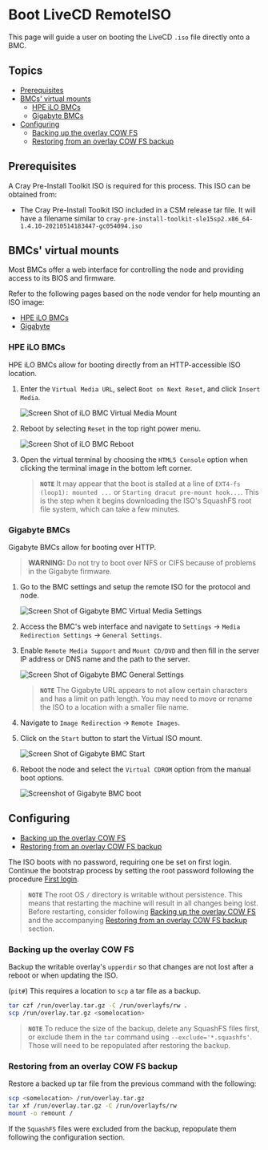 # Boot LiveCD RemoteISO

This page will guide a user on booting the LiveCD `.iso` file directly onto a BMC.

## Topics

- [Prerequisites](#prerequisites)
- [BMCs' virtual mounts](#bmcs-virtual-mounts)
  - [HPE iLO BMCs](#hpe-ilo-bmcs)
  - [Gigabyte BMCs](#gigabyte-bmcs)
- [Configuring](#configuring)
  - [Backing up the overlay COW FS](#backing-up-the-overlay-cow-fs)
  - [Restoring from an overlay COW FS backup](#restoring-from-an-overlay-cow-fs-backup)

## Prerequisites

A Cray Pre-Install Toolkit ISO is required for this process. This ISO can be obtained from:

- The Cray Pre-Install Toolkit ISO included in a CSM release tar file. It will have a filename similar to
  `cray-pre-install-toolkit-sle15sp2.x86_64-1.4.10-20210514183447-gc054094.iso`

## BMCs' virtual mounts

Most BMCs offer a web interface for controlling the node and providing access to its BIOS and firmware.

Refer to the following pages based on the node vendor for help mounting an ISO image:

- [HPE iLO BMCs](#hpe-ilo-bmcs)
- [Gigabyte](#gigabyte-bmcs)

### HPE iLO BMCs

HPE iLO BMCs allow for booting directly from an HTTP-accessible ISO location.

1. Enter the `Virtual Media URL`, select `Boot on Next Reset`, and click `Insert Media`.

   ![Screen Shot of iLO BMC Virtual Media Mount](../../img/bmc-virtual-media-ilo.png)

1. Reboot by selecting `Reset` in the top right power menu.

   ![Screen Shot of iLO BMC Reboot](../../img/bmc-reboot-ilo.png)

1. Open the virtual terminal by choosing the `HTML5 Console` option when clicking the terminal image in the bottom left corner.

   > **`NOTE`** It may appear that the boot is stalled at a line of `EXT4-fs (loop1): mounted ...` or `Starting dracut pre-mount hook...`. This is the step when it begins downloading the ISO's SquashFS root file system, which can take a few minutes.

### Gigabyte BMCs

Gigabyte BMCs allow for booting over HTTP.

> **WARNING:** Do not try to boot over NFS or CIFS because of problems in the Gigabyte firmware.

1. Go to the BMC settings and setup the remote ISO for the protocol and node.

   ![Screen Shot of Gigabyte BMC Virtual Media Settings](../../img/bmc-virtual-media-gigabyte-settings.png)

1. Access the BMC's web interface and navigate to `Settings` -> `Media Redirection Settings` -> `General Settings`.

1. Enable `Remote Media Support` and `Mount CD/DVD` and then fill in the server IP address or DNS name and the path to the server.

   ![Screen Shot of Gigabyte BMC General Settings](../../img/bmc-virtual-media-settings-gigabyte.png)

   > **`NOTE`** The Gigabyte URL appears to not allow certain characters and has a limit on path length. You may need to move or rename the ISO to a location with a smaller file name.

1. Navigate to `Image Redirection` -> `Remote Images`.

1. Click on the `Start` button to start the Virtual ISO mount.

   ![Screen Shot of Gigabyte BMC Start](../../img/bmc-virtual-media-start-gigabyte.png)

1. Reboot the node and select the `Virtual CDROM` option from the manual boot options.

   ![Screenshot of Gigabyte BMC boot](../../img/bmc-virtual-media-boot-gigabyte.png)

## Configuring

- [Backing up the overlay COW FS](#backing-up-the-overlay-cow-fs)
- [Restoring from an overlay COW FS backup](#restoring-from-an-overlay-cow-fs-backup)

The ISO boots with no password, requiring one be set on first login.
Continue the bootstrap process by setting the root password
following the procedure [First login](../pre-installation.md#13-first-login).

> **`NOTE`** The root OS `/` directory is writable without persistence. This means that restarting
> the machine will result in all changes being lost. Before restarting, consider following
> [Backing up the overlay COW FS](#backing-up-the-overlay-cow-fs) and the accompanying
> [Restoring from an overlay COW FS backup](#restoring-from-an-overlay-cow-fs-backup) section.

### Backing up the overlay COW FS

Backup the writable overlay's `upperdir` so that changes are not lost after a reboot or when updating the ISO.

(`pit#`) This requires a location to `scp` a tar file as a backup.

```bash
tar czf /run/overlay.tar.gz -C /run/overlayfs/rw .
scp /run/overlay.tar.gz <somelocation>
```

> **`NOTE`** To reduce the size of the backup, delete any SquashFS files first, or exclude them
> in the `tar` command using `--exclude='*.squashfs'`. Those will need to be repopulated after
> restoring the backup.

### Restoring from an overlay COW FS backup

Restore a backed up tar file from the previous command with the following:

```bash
scp <somelocation> /run/overlay.tar.gz
tar xf /run/overlay.tar.gz -C /run/overlayfs/rw
mount -o remount /
```

If the `SquashFS` files were excluded from the backup, repopulate them following the configuration section.
